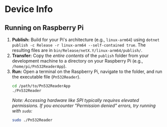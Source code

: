 # Device Info

## Running on Raspberry Pi

1.  **Publish:** Build for your Pi's architecture (e.g., `linux-arm64`) using `dotnet publish -c Release -r linux-arm64 --self-contained true`. The resulting files are in `bin/Release/netX.Y/linux-arm64/publish/`.
2.  **Transfer:** Copy the *entire contents* of the `publish` folder from your development machine to a directory on your Raspberry Pi (e.g., `/home/pi/Pn532ReaderApp`).
3.  **Run:** Open a terminal on the Raspberry Pi, navigate to the folder, and run the executable file (`Pn532Reader`).
    ```bash
    cd /path/to/Pn532ReaderApp
    ./Pn532Reader
    ```
    *Note: Accessing hardware like SPI typically requires elevated permissions. If you encounter "Permission denied" errors, try running with `sudo`:*
    ```bash
    sudo ./Pn532Reader
    ```
